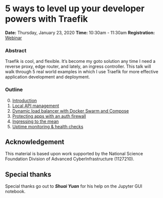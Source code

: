 # 5 ways to level up your developer powers with Traefik

**Date:** Thursday, January 23, 2020
**Time:** 10:30am - 11:30am
**Registration:** [Webinar](https://containo.us/events/5-ways-to-level-up-your-developer-powers-with-traefik-by-dr-rion-dooley/)

### Abstract

Traefik is cool, and flexible. It’s become my goto solution any time I need a reverse proxy, edge router, and lately, an ingress controller. This talk will walk through 5 real world examples in which I use Traefik for more effective application development and deployment.

### Outline

0. [Introduction](README.md)
1. [Local API management](1-Local-API-Management.md)
2. [Dynamic load balancer with Docker Swarm and Compose](2-Dynamic-load-balancer-with-Docker-Swarm-and-Compose.md)
3. [Protecting apps with an auth firewall]( 3-Protecting-apps-with-an-auth-gatway.md)
4. [Ingressing to the mean]( 4-Ingressing-to-the-mean.md) 
5. [Uptime monitoring & health checks](5-Uptime-monitoring-and-health-checks.md)

Acknowledgement
---------------

This material is based upon work supported by the National Science Foundation Division of Advanced CyberInfrastructure (1127210).

Special thanks
--------------

Special thanks go out to ***Shuai Yuan*** for his help on the Jupyter GUI notebook.

